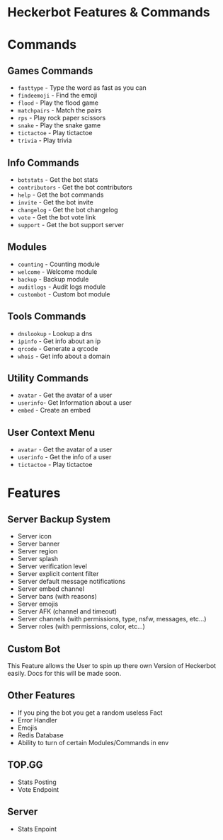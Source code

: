 # Heckerbot Features & Commands

# Commands

## Games Commands
- `fasttype` - Type the word as fast as you can
- `findeemoji` - Find the emoji
- `flood` - Play the flood game
- `matchpairs` - Match the pairs
- `rps` - Play rock paper scissors
- `snake` - Play the snake game
- `tictactoe` - Play tictactoe
- `trivia` - Play trivia

## Info Commands
- `botstats` - Get the bot stats
- `contributors` - Get the bot contributors
- `help` - Get the bot commands
- `invite` - Get the bot invite
- `changelog` - Get the bot changelog
- `vote` - Get the bot vote link
- `support` - Get the bot support server

## Modules
- `counting` - Counting module
- `welcome` - Welcome module
- `backup` - Backup module
- `auditlogs` - Audit logs module
- `custombot` - Custom bot module

## Tools Commands
- `dnslookup` - Lookup a dns
- `ipinfo` - Get info about an ip
- `qrcode` - Generate a qrcode
- `whois` - Get info about a domain

## Utility Commands
- `avatar` - Get the avatar of a user
- `userinfo`- Get Information about a user
- `embed` - Create an embed


## User Context Menu
- `avatar` - Get the avatar of a user
- `userinfo` - Get the info of a user
- `tictactoe` - Play tictactoe


# Features

## Server Backup System
- Server icon
- Server banner
- Server region
- Server splash
- Server verification level
- Server explicit content filter
- Server default message notifications
- Server embed channel
- Server bans (with reasons)
- Server emojis
- Server AFK (channel and timeout)
- Server channels (with permissions, type, nsfw, messages, etc...)
- Server roles (with permissions, color, etc...)


## Custom Bot
This Feature allows the User to spin up there own Version of Heckerbot easily. Docs for this will be made soon.

## Other Features
- If you ping the bot you get a random useless Fact
- Error Handler
- Emojis
- Redis Database
- Ability to turn of certain Modules/Commands in env

## TOP.GG
- Stats Posting
- Vote Endpoint

## Server
- Stats Enpoint


